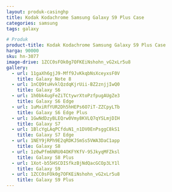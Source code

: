 ```yaml
---
layout: produk-casinghp
title: Kodak Kodachrome Samsung Galaxy S9 Plus Case
categories: samsung
tags: galaxy

# Produk
product-title: Kodak Kodachrome Samsung Galaxy S9 Plus Case
harga: 90000
sku: hn-3077
image-drive: 1ZCC0sFOk0g7OFKEiNshohn_vG2xLr5u8
gallery:
  - url: 11gaXh6gjJ9-Mff9JvKkqbNsXceyxsF0V
    title: Galaxy Note 8
  - url: 1nCQ9tuHvklQzdqKjrUii-BZ2znjjIwQ0
    title: Galaxy S6
  - url: 1h0bk4ugFeZiTCtywrXtoPzfpugAUgZe3
    title: Galaxy S6 Edge
  - url: 1uMxiRfYUR2Dh5hHEPs6O7iT-ZZCpyLTb
    title: Galaxy S6 Edge Plus
  - url: 1GwNdDzyBLEQrw0Vmy8KVLQ7qYSLmjDIH
    title: Galaxy S7
  - url: 1BlcYgLAqPCfduN1_n1DV0EnPsggC8kS1
    title: Galaxy S7 Edge
  - url: 1NEY9jRPh9E2qRDKJSmSs5VWA3DaC1app
    title: Galaxy S8
  - url: 1z0wPfm6NRU04OKFYKfV-95JkyqMFZksl
    title: Galaxy S8 Plus
  - url: 1Xot-b55HSCDISfkzBjNdQacGCOp3LY1l
    title: Galaxy S9
  - url: 1ZCC0sFOk0g7OFKEiNshohn_vG2xLr5u8
    title: Galaxy S9 Plus
---
```

